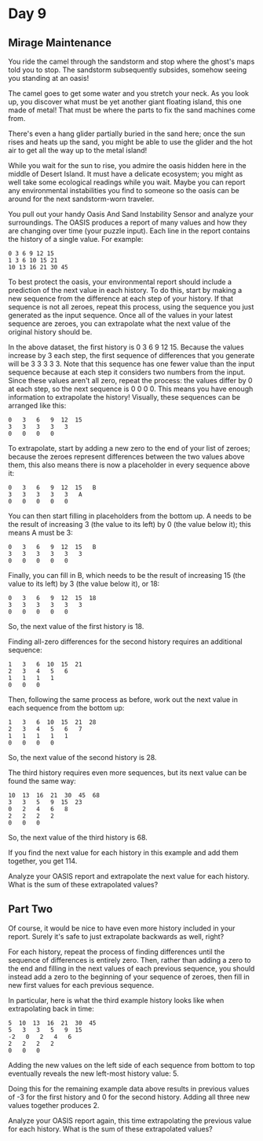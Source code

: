 # Day 9

## Mirage Maintenance 

You ride the camel through the sandstorm and stop where the ghost's maps told you to stop. The sandstorm subsequently
subsides, somehow seeing you standing at an oasis!

The camel goes to get some water and you stretch your neck. As you look up, you discover what must be yet another giant
floating island, this one made of metal! That must be where the parts to fix the sand machines come from.

There's even a hang glider partially buried in the sand here; once the sun rises and heats up the sand, you might be
able to use the glider and the hot air to get all the way up to the metal island!

While you wait for the sun to rise, you admire the oasis hidden here in the middle of Desert Island. It must have a
delicate ecosystem; you might as well take some ecological readings while you wait. Maybe you can report any
environmental instabilities you find to someone so the oasis can be around for the next sandstorm-worn traveler.

You pull out your handy Oasis And Sand Instability Sensor and analyze your surroundings. The OASIS produces a report of
many values and how they are changing over time (your puzzle input). Each line in the report contains the history of a 
single value. For example:

```
0 3 6 9 12 15
1 3 6 10 15 21
10 13 16 21 30 45
```

To best protect the oasis, your environmental report should include a prediction of the next value in each history. To
do this, start by making a new sequence from the difference at each step of your history. If that sequence is not all 
zeroes, repeat this process, using the sequence you just generated as the input sequence. Once all of the values in your 
latest sequence are zeroes, you can extrapolate what the next value of the original history should be.

In the above dataset, the first history is 0 3 6 9 12 15. Because the values increase by 3 each step, the first sequence 
of differences that you generate will be 3 3 3 3 3. Note that this sequence has one fewer value than the input sequence
because at each step it considers two numbers from the input. Since these values aren't all zero, repeat the process: 
the values differ by 0 at each step, so the next sequence is 0 0 0 0. This means you have enough information to
extrapolate the history! Visually, these sequences can be arranged like this:

```
0   3   6   9  12  15
3   3   3   3   3
0   0   0   0
```

To extrapolate, start by adding a new zero to the end of your list of zeroes; because the zeroes represent differences 
between the two values above them, this also means there is now a placeholder in every sequence above it:

```
0   3   6   9  12  15   B
3   3   3   3   3   A
0   0   0   0   0
```

You can then start filling in placeholders from the bottom up. A needs to be the result of increasing 3 (the value to
its left) by 0 (the value below it); this means A must be 3:

```
0   3   6   9  12  15   B
3   3   3   3   3   3
0   0   0   0   0
```

Finally, you can fill in B, which needs to be the result of increasing 15 (the value to its left) by 3 (the value below 
it), or 18:

```
0   3   6   9  12  15  18
3   3   3   3   3   3
0   0   0   0   0
```

So, the next value of the first history is 18.

Finding all-zero differences for the second history requires an additional sequence:

```
1   3   6  10  15  21
2   3   4   5   6
1   1   1   1
0   0   0
```

Then, following the same process as before, work out the next value in each sequence from the bottom up:

```
1   3   6  10  15  21  28
2   3   4   5   6   7
1   1   1   1   1
0   0   0   0
```

So, the next value of the second history is 28.

The third history requires even more sequences, but its next value can be found the same way:

```
10  13  16  21  30  45  68
3   3   5   9  15  23
0   2   4   6   8
2   2   2   2
0   0   0
```

So, the next value of the third history is 68.

If you find the next value for each history in this example and add them together, you get 114.

Analyze your OASIS report and extrapolate the next value for each history. What is the sum of these extrapolated values?

## Part Two

Of course, it would be nice to have even more history included in your report. Surely it's safe to just extrapolate 
backwards as well, right?

For each history, repeat the process of finding differences until the sequence of differences is entirely zero. Then, 
rather than adding a zero to the end and filling in the next values of each previous sequence, you should instead add a 
zero to the beginning of your sequence of zeroes, then fill in new first values for each previous sequence.

In particular, here is what the third example history looks like when extrapolating back in time:

```
5  10  13  16  21  30  45
5   3   3   5   9  15
-2   0   2   4   6
2   2   2   2
0   0   0
```

Adding the new values on the left side of each sequence from bottom to top eventually reveals the new left-most history 
value: 5.

Doing this for the remaining example data above results in previous values of -3 for the first history and 0 for the 
second history. Adding all three new values together produces 2.

Analyze your OASIS report again, this time extrapolating the previous value for each history. What is the sum of these 
extrapolated values?